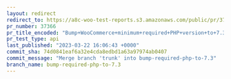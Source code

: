 ```yaml
---
layout: redirect
redirect_to: https://a8c-woo-test-reports.s3.amazonaws.com/public/pr/37366/api/index.html
pr_number: 37366
pr_title_encoded: "Bump+WooCommerce+minimum+required+PHP+version+to+7.3+and+upgrade+to+PHPUnit+9"
pr_test_type: api
last_published: "2023-03-22 16:06:43 +0000"
commit_sha: 74d0841eaf6a32e4cda8edbd1a63a97974ab0407
commit_message: "Merge branch 'trunk' into bump-required-php-to-7.3"
branch_name: bump-required-php-to-7.3
---
```


